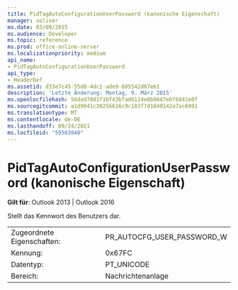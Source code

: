 ```yaml
---
title: PidTagAutoConfigurationUserPassword (kanonische Eigenschaft)
manager: soliver
ms.date: 03/09/2015
ms.audience: Developer
ms.topic: reference
ms.prod: office-online-server
ms.localizationpriority: medium
api_name:
- PidTagAutoConfigurationUserPassword
api_type:
- HeaderDef
ms.assetid: d33e7c45-55d8-4dc1-ade9-605542d87e61
description: 'Letzte Änderung: Montag, 9. März 2015'
ms.openlocfilehash: 56dad70d1f1bf43bfad6124e8b9847e6f6841e0f
ms.sourcegitcommit: a1d9041c20256616c9c183f7d1049142a7ac6991
ms.translationtype: MT
ms.contentlocale: de-DE
ms.lasthandoff: 09/24/2021
ms.locfileid: "59563840"
---
```

# <a name="pidtagautoconfigurationuserpassword-canonical-property"></a>PidTagAutoConfigurationUserPassword (kanonische Eigenschaft)

  
  
**Gilt für**: Outlook 2013 | Outlook 2016 
  
Stellt das Kennwort des Benutzers dar.
  
|||
|:-----|:-----|
|Zugeordnete Eigenschaften:  <br/> |PR_AUTOCFG_USER_PASSWORD_W  <br/> |
|Kennung:  <br/> |0x67FC  <br/> |
|Datentyp:  <br/> |PT_UNICODE  <br/> |
|Bereich:  <br/> |Nachrichtenanlage  <br/> |
   

